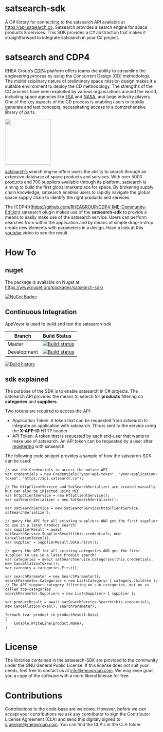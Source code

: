 # satsearch-sdk

A C# library for connecting to the satsearch API available at https://api.satsearch.co. Satsearch provides a search engine for space products & services. This SDK provides a C# abstraction that makes it straightforward to integrate satsearch in your C# project.

# satsearch and CDP4

RHEA Group’s [CDP4](https://github.com/RHEAGROUP/CDP4-IME-Community-Edition) platform offers teams the ability to streamline the engineering process by using the Concurrent Design (CD) methodology. The multidisciplinary nature of preliminary space mission design makes it a suitable environment to deploy the CD methodology. The strengths of the CD process have been exploited by various organizations around the world, including space agencies like [ESA](https://www.esa.int/Our_Activities/Space_Engineering_Technology/CDF) and [NASA](https://jplteamx.jpl.nasa.gov/), and large industry players. One of the key aspects of the CD process is enabling users to rapidly generate and test concepts, necessitating access to a comprehensive library of parts.

<img src="https://github.com/RHEAGROUP/CDP4-SDK-Community-Edition/raw/master/CDP-Community-Edition.png" width="150">

[satsearch’s](https://satsearch.co/) search engine offers users the ability to search through an extensive database of space products and services. With over 5000 products and 700 suppliers available through its platform, satsearch is aiming to build the first global marketplace for space. By brokering supply chain knowledge, satsearch enables users to rapidly navigate the global space supply chain to identify the right products and services.

The [CDP4]((https://github.com/RHEAGROUP/CDP4-IME-Community-Edition) satsearch plugin makes use of the **satsearch-sdk** to provide a means to easily make use of the satsearch service. Users can perform searches from within the application and by means of simple drag-n-drop create new elements with parameters in a design. Have a look at this [youtube](https://www.youtube.com/watch?v=4uVmWufaoGw) video to see the result.

# How To

## nuget

The package is available on Nuget at https://www.nuget.org/packages/satsearch-sdk/

[![NuGet Badge](https://buildstats.info/nuget/satsearch-sdk)](https://buildstats.info/nuget/satsearch-skdk)

## Continuous Integration

AppVeyor is used to build and test the satsearch-sdk

Branch | Build Status
------- | :------------
Master |  [![Build status](https://ci.appveyor.com/api/projects/status/1r61oy4gc728gx4d/branch/master?svg=true)](https://ci.appveyor.com/project/samatrhea/satsearch-sdk/branch/master)
Development | [![Build status](https://ci.appveyor.com/api/projects/status/1r61oy4gc728gx4d/branch/development?svg=true)](https://ci.appveyor.com/project/samatrhea/satsearch-sdk/branch/development)

[![Build history](https://buildstats.info/appveyor/chart/samatrhea/satsearch-sdk)](https://ci.appveyor.com/project/samatrhea/satsearch-sdk/history)

## sdk explained

The purpose of the SDK is to enable satsearch in C# projects. The satsearch API provides the means to search for **products** filtering on **categories** and **suppliers**. 

Two tokens are required to access the API:
  - Application Token: A token that can be requested from satsearch to integrate an application with satsearch. This is sent to the service using the **X-APP-ID** HTTP header.
  - API Token: A token that is requested by each end-user that wants to make use of satsearch. An API token can be requested by a user after [registering](https://satsearch.co/register) with satsearch.

The following code snippet provides a sample of how the satsearch-SDK can be used:

```
// use the Credentials to access the online API
var credentials = new Credentials("your-api-token", "your-application-token", "https://api.satsearch.co");

// The HttpClientService and SatSearchSerializer are created manually but can also be injected using MEF
var httpClientService = new HttpClientService();
var satSearchSerializer = new SatSearchSerializer();

var satSearchService = new SatSearchService(httpClientService, satSearchSerializer);

// query the API for all existing suppliers AND get the first supplier to use in a later Product search:
var supplierResult = await satSearchService.SupplierResult(this.credentials, new CancellationToken());
var supplier = supplierResult.Data.First();

// query the API for all existing categories AND get the first supplier to use in a later Product search:
var categories = await satSearchService.Categories(this.credentials, new CancellationToken());
var category = categories.First(); 

var searchParameter = new SearchParameter();
searchParameter.Categories = new List<Category> { category.Children }; // The API support category filtering on sub categories, not on so-called top-categories
searchParameter.Suppliers = new List<Supplier> { supplier };

var productResult = await satSearchService.Search(this.credentials, new CancellationToken(), searchParameter);

foreach (var product in productResult.Data)
{
    Console.WriteLine(product.Name);
}
```

# License

The libraries contained in the satsearch-SDK are provided to the community under the GNU General Public License. If this license does not suit yuor needs, feel free to contact us at info@rheagroup.com. We may even grant you a copy of the software with a more liberal license for free.

# Contributions

Contributions to the code-base are welcome. However, before we can accept your contributions we ask any contributor to sign the Contributor License Agreement (CLA) and send this digitaly signed to s.gerene@rheagroup.com. You can find the CLA's in the CLA folder.